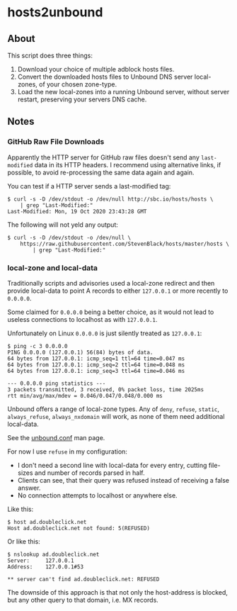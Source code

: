 # hosts2unbound

## About 

This script does three things:

1. Download your choice of multiple adblock hosts files.
1. Convert the downloaded hosts files to Unbound DNS server local-zones, of your
   chosen zone-type.
1. Load the new local-zones into a running Unbound server, without server
   restart, preserving your servers DNS cache.


## Notes

### GitHub Raw File Downloads

Apparently the HTTP server for GitHub raw files doesn't send any 
`last-modified` data in its HTTP headers. I recommend using  alternative links, 
if possible, to avoid re-processing the same data again and again.

You can test if a HTTP server sends a last-modified tag:

    $ curl -s -D /dev/stdout -o /dev/null http://sbc.io/hosts/hosts \
        | grep "Last-Modified:"
    Last-Modified: Mon, 19 Oct 2020 23:43:28 GMT

The following will not yeld any output:

    $ curl -s -D /dev/stdout -o /dev/null \
        https://raw.githubusercontent.com/StevenBlack/hosts/master/hosts \
            | grep "Last-Modified:"



### local-zone and local-data

Traditionally scripts and advisories used a local-zone redirect and then provide
local-data to point A records to either `127.0.0.1` or more recently to `0.0.0.0`.

Some claimed for `0.0.0.0` being a better choice, as it would not lead to
useless connections to localhost as with `127.0.0.1`.

Unfortunately on Linux `0.0.0.0` is just silently treated as `127.0.0.1`:

    $ ping -c 3 0.0.0.0
    PING 0.0.0.0 (127.0.0.1) 56(84) bytes of data.
    64 bytes from 127.0.0.1: icmp_seq=1 ttl=64 time=0.047 ms
    64 bytes from 127.0.0.1: icmp_seq=2 ttl=64 time=0.048 ms
    64 bytes from 127.0.0.1: icmp_seq=3 ttl=64 time=0.046 ms

    --- 0.0.0.0 ping statistics ---
    3 packets transmitted, 3 received, 0% packet loss, time 2025ms
    rtt min/avg/max/mdev = 0.046/0.047/0.048/0.000 ms

Unbound offers a range of local-zone types. Any of `deny`, `refuse`,
`static`, `always_refuse`, `always_nxdomain` will work, as none of them need
additional local-data.

See the
[unbound.conf](https://nlnetlabs.nl/documentation/unbound/unbound.conf/) man
page.

For now I use `refuse` in my configuration:

* I don't need a second line with local-data for every entry, cutting file-sizes
  and number of records parsed in half.
* Clients can see, that their query was refused instead of receiving a false
  answer.
* No connection attempts to localhost or anywhere else.

Like this:

    $ host ad.doubleclick.net
    Host ad.doubleclick.net not found: 5(REFUSED)

Or like this:

    $ nslookup ad.doubleclick.net
    Server:		127.0.0.1
    Address:	127.0.0.1#53

    ** server can't find ad.doubleclick.net: REFUSED


The downside of this approach is that not only the host-address is blocked, but
any other query to that domain, i.e. MX records.
